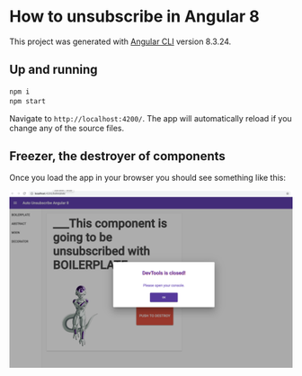 # How to unsubscribe in Angular 8
This project was generated with [Angular CLI](https://github.com/angular/angular-cli) version 8.3.24.

## Up and running

```bash
npm i
npm start
```

Navigate to `http://localhost:4200/`. The app will automatically reload if you change any of the source files.

## Freezer, the destroyer of components

Once you load the app in your browser you should see something like this:

<img src="src/assets/auto-unsubscribe-ng8-01.png">
